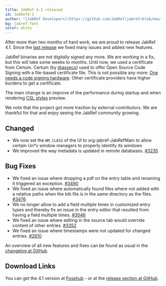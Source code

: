```yaml
---
title: JabRef 4.1 released
id: JabRef4-1
author: "[JabRef Developers](https://github.com/JabRef/jabref/blob/master/DEVELOPERS)"
bg: jabref-font
color: white
---
```


After more than two months of hard work, we are proud to release JabRef 4.1.
Since the [last release](https://blog.jabref.org/2017/10/04/JabRef4-0/) we fixed many issues and added new features.

JabRef binaries are not digitally signed any more. We are working in a fix, but this will take some weeks to months.
Until now, we used a certificate from Certum.
Certum (by [@asseco](https://twitter.com/assecods)) used to offer Open Source Code Signing with a file-based certificate file. This is not possible any more:
[One needs a code signing hardware](https://en.sklep.certum.pl/data-safety/code-signing-certificates/open-source-code-signing-933.html).
Other certificate providers have higher burdens to get a certificate.

The main change is an improve of the performance during startup and when rendering [CSL styles](http://citationstyles.org/) preview.

We note that the project got more traction by external contributors.
We are thankful for that and enjoy seeing the JabRef community growing.



## Changed

- We now set the `WM_CLASS` of the UI to org-jabref-JabRefMain to allow certain Un*x window managers to properly identify its windows
- We improved the way metadata is updated in remote databases. [#3235](https://github.com/JabRef/jabref/issues/3235)


## Bug Fixes

- We fixed an issue where dropping a pdf on the entry table and renaming it triggered an exception. [#3490](https://github.com/JabRef/jabref/issues/3490)
- We fixed an issue where automatically found files where not added with a relative paths when the bib file is in the same directory as the files. [#3476](https://github.com/JabRef/jabref/issues/3476)
- We no longer allow to add a field multiple times in customized entry types and thereby fix an issue in the entry editor that resulted from having a field multiple times. [#3046](https://github.com/JabRef/jabref/issues/3046)
 - We fixed an issue where editing in the source tab would override content of other entries. [#3352](https://github.com/JabRef/jabref/issues/3352#issue-268580818)
- We fixed an issue where timestamps were not updated for changed entries. [#2810](https://github.com/JabRef/jabref/issues/2810)


An overview of all new features and fixes can be found as usual in the [changelog at GitHub](https://github.com/JabRef/jabref/blob/v4.1/CHANGELOG.md).

## Download Links

You can get the 4.1 version at [Fosshub](http://www.fosshub.com/JabRef.html) - or at the [release section at GitHub](https://github.com/JabRef/jabref/releases/tag/v4.1).

